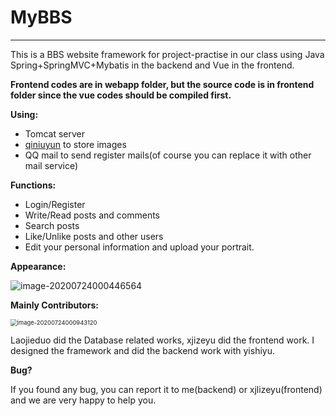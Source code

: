 # MyBBS
----

This is a BBS website framework for project-practise in our class using Java Spring+SpringMVC+Mybatis in the backend and Vue in the frontend.

**Frontend codes are in webapp folder, but the source code is in frontend folder since the vue codes should be compiled first.**

**Using:**

* Tomcat server
* [qiniuyun](https://www.qiniu.com/) to store images
* QQ mail to send register mails(of course you can replace it with other mail service)

**Functions:**

* Login/Register
* Write/Read posts and comments
* Search posts
* Like/Unlike posts and other users
* Edit your personal information and upload your portrait.

**Appearance:**

![image-20200724000446564](C:\Users\JiaDing\Desktop\1)

**Mainly Contributors:**

<img src="C:\Users\JiaDing\Desktop\2" alt="image-20200724000943120" style="zoom: 67%;" />

Laojieduo did the Database related works, xjizeyu did the frontend work. I designed the framework and did the backend work with yishiyu.

**Bug?**

If you found any bug, you can report it to me(backend) or xjlizeyu(frontend) and we are very happy to help you.